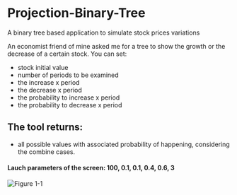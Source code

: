# Projection-Binary-Tree
A binary tree based application to simulate stock prices variations

An economist friend of mine asked me for a tree to show the growth or the decrease of a certain stock.
You can set:

- stock initial value
- number of periods to be examined
- the increase x period
- the decrease x period
- the probability to increase x period
- the probability to decrease x period

## The tool returns:
- all possible values with associated probability of happening, considering the combine cases.

#### Lauch parameters of the screen: 100, 0.1, 0.1, 0.4, 0.6, 3 

![Figure 1-1](https://raw.github.com/clone95/Projection-binary-tree/master/s1.PNG "s1") 
